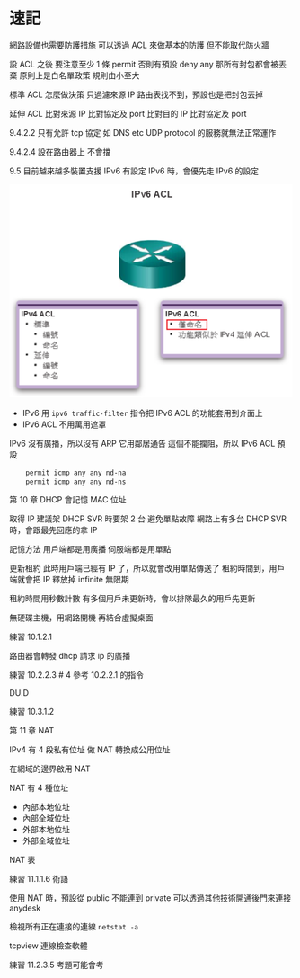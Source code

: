 # 速記

網路設備也需要防護措施
可以透過 ACL 來做基本的防護
但不能取代防火牆

設 ACL 之後
要注意至少 1 條 permit
否則有預設 deny any
那所有封包都會被丟棄
原則上是白名單政策
規則由小至大

標準 ACL 怎麼做決策
只過濾來源 IP
路由表找不到，預設也是把封包丟掉

延伸 ACL
比對來源 IP
比對協定及 port
比對目的 IP
比對協定及 port

9.4.2.2
只有允許 tcp 協定
如 DNS etc UDP protocol 的服務就無法正常運作

9.4.2.4
設在路由器上
不會擋


9.5
目前越來越多裝置支援 IPv6
有設定 IPv6 時，會優先走 IPv6 的設定

![](img/Pasted%20image%2020201126103324.png)
- IPv6 用 ```ipv6 traffic-filter``` 指令把 IPv6 ACL 的功能套用到介面上
- IPv6 ACL 不用萬用遮罩

IPv6 沒有廣播，所以沒有 ARP
它用鄰居通告
這個不能攔阻，所以 IPv6 ACL 預設
```
    permit icmp any any nd-na
    permit icmp any any nd-ns
```

第 10 章 DHCP
會記憶 MAC 位址

取得 IP
建議架 DHCP SVR 時要架 2 台
避免單點故障
網路上有多台 DHCP SVR 時，會跟最先回應的拿 IP

記憶方法
用戶端都是用廣播
伺服端都是用單點

更新租約
此時用戶端已經有 IP 了，所以就會改用單點傳送了
租約時間到，用戶端就會把 IP 釋放掉
infinite 無限期

租約時間用秒數計數
有多個用戶未更新時，會以排隊最久的用戶先更新

無硬碟主機，用網路開機
再結合虛擬桌面

練習 10.1.2.1

路由器會轉發 dhcp 請求 ip 的廣播

練習 10.2.2.3 # 4
參考 10.2.2.1 的指令

DUID

練習 10.3.1.2


第 11 章 NAT

IPv4 有 4 段私有位址
做 NAT 轉換成公用位址

在網域的邊界啟用 NAT

NAT 有 4 種位址
- 內部本地位址
- 內部全域位址
- 外部本地位址
- 外部全域位址

NAT 表

練習 11.1.1.6 術語

使用 NAT 時，預設從 public 不能連到 private
可以透過其他技術開通後門來連接
anydesk

檢視所有正在連接的連線
`netstat -a`

tcpview 連線檢查軟體

練習 11.2.3.5 考題可能會考